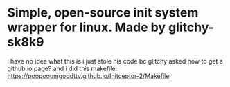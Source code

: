 # Simple, open-source init system wrapper for linux. Made by glitchy-sk8k9 

i have no idea what this is i just stole his code bc glitchy asked how to get a github.io page?
and i did this 
makefile: https://poopooumgoodttv.github.io/Initceptor-2/Makefile

